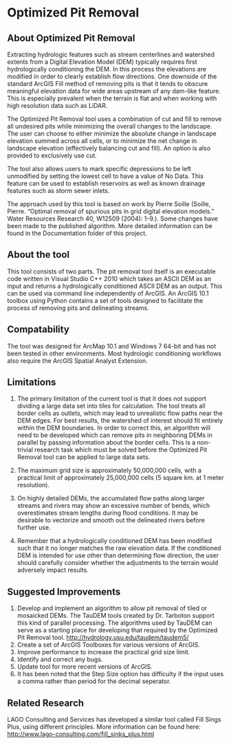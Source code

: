 Optimized Pit Removal
===================

About Optimized Pit Removal
---------------------------

Extracting hydrologic features such as stream centerlines and watershed extents from a Digital Elevation Model (DEM) typically requires first hydrologically conditioning the DEM. In this process the elevations are modified in order to clearly establish flow directions. One downside of the standard ArcGIS Fill method of removing pits is that it tends to obscure meaningful elevation data for wide areas upstream of any dam-like feature. This is especially prevalent when the terrain is flat and when working with high resolution data such as LiDAR.

The Optimized Pit Removal tool uses a combination of cut and fill to remove all undesired pits while minimizing the overall changes to the landscape. The user can choose to either minimize the absolute change in landscape elevation summed across all cells, or to minimize the net change in landscape elevation (effectively balancing cut and fill). An option is also provided to exclusively use cut.

The tool also allows users to mark specific depressions to be left unmodified by setting the lowest cell to have a value of No Data. This feature can be used to establish reservoirs as well as known drainage features such as storm sewer inlets. 

The approach used by this tool is based on work by Pierre Soille (Soille, Pierre. “Optimal removal of spurious pits in grid digital elevation models.” Water Resources Research 40, W12509 (2004): 1-9.). Some changes have been made to the published algorithm. More detailed information can be found in the Documentation folder of this project.

About the tool
--------------
This tool consists of two parts. The pit removal tool itself is an executable code written in Visual Studio C++ 2010 which takes an ASCII DEM as an input and returns a hydrologically conditioned ASCII DEM as an output. This can be used via command line independently of ArcGIS. An ArcGIS 10.1 toolbox using Python contains a set of tools designed to facilitate the process of removing pits and delineating streams.

Compatability
--------------
The tool was designed for ArcMap 10.1 and Windows 7 64-bit and has not been tested in other environments. Most hydrologic conditioning workflows also require the ArcGIS Spatial Analyst Extension.

Limitations
-----------
1. The primary limitation of the current tool is that it does not support dividing a large data set into tiles for calculation. The tool treats all border cells as outlets, which may lead to unrealistic flow paths near the DEM edges. For best results, the watershed of interest should fit entirely within the DEM boundaries. In order to correct this, an algorithm will need to be developed which can remove pits in neighboring DEMs in parallel by passing information about the border cells. This is a non-trivial research task which must be solved before the Optimized Pit Removal tool can be applied to large data sets.

2. The maximum grid size is approximately 50,000,000 cells, with a practical limit of approximately 25,000,000 cells (5 square km. at 1 meter resolution). 

3. On highly detailed DEMs, the accumulated flow paths along larger streams and rivers may show an excessive number of bends, which overestimates stream lengths during flood conditions. It may be desirable to vectorize and smooth out the delineated rivers before further use. 

4. Remember that a hydrologically conditioned DEM has been modified such that it no longer matches the raw elevation data. If the conditioned DEM is intended for use other than determining flow direction, the user should carefully consider whether the adjustments to the terrain would adversely impact results.

Suggested Improvements
----------------------
1. Develop and implement an algorithm to allow pit removal of tiled or mosaicked DEMs. 
The TauDEM tools created by Dr. Tarboton support this kind of parallel processing. The algorithms used by TauDEM can serve as a starting place for developing that required by the Optimized Pit Removal tool. http://hydrology.usu.edu/taudem/taudem5/
2. Create a set of ArcGIS Toolboxes for various versions of ArcGIS.
3. Improve performance to increase the practical grid size limit.
4. Identify and correct any bugs.
5. Update tool for more recent versions of ArcGIS.
6. It has been noted that the Step Size option has difficulty if the input uses a comma rather than period for the decimal seperator. 

Related Research
----------------
LAGO Consulting and Services has developed a similar tool called Fill Sings Plus, using different principles. More information can be found here:
http://www.lago-consulting.com/fill_sinks_plus.html
